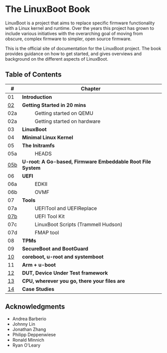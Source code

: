 # The LinuxBoot Book

LinuxBoot is a project that aims to replace specific firmware functionality with
a Linux kernel and runtime. Over the years this project has grown to include 
various initiatives with the overarching goal of moving from obscure, complex 
firmware to simpler, open source firmware. 

This is the official site of documentation for the LinuxBoot project. The book 
provides guidance on how to get started, and gives overviews and 
background on the different aspects of LinuxBoot.

## Table of Contents

| #   | Chapter |
| --- | ------- |
| 01  | **Introduction** |
| [02](getting_started/README.md) | **Getting Started in 20 mins** |
| 02a | &emsp; &emsp; Getting started on QEMU |
| 02a | &emsp; &emsp; Getting started on hardware |
| 03  | **LinuxBoot** |
| 04  | **Minimal Linux Kernel** |
| 05  | **The Initramfs** |
| 05a | &emsp; &emsp; HEADS |
| [05b](u-root/README.md) | **U-root: A Go-based, Firmware Embeddable Root File System** |
| 06  | **UEFI** |
| 06a | &emsp; &emsp; EDKII |
| 06b | &emsp; &emsp; OVMF |
| 07  | **Tools** |
| 07a | &emsp; &emsp; UEFITool and UEFIReplace |
| [07b](UEFI_Tool_Kit/README.md) | &emsp; &emsp; UEFI Tool Kit |
| 07c | &emsp; &emsp; LinuxBoot Scripts (Trammell Hudson) |
| 07d | &emsp; &emsp; FMAP tool |
| 08  | **TPMs** |
| 09  | **SecureBoot and BootGuard** |
| [10](coreboot.u-root.systemboot/README.md)  | **coreboot, u-root and systemboot** |
| 11  | **Arm + u-boot** |
| [12](dut/README.md) | **DUT, Device Under Test framework** |
| [13](cpu/README.md) | **CPU, wherever you go, there your files are** |
| [14](case_studies/README.md) | **Case Studies** |

## Acknowledgments

* Andrea Barberio
* Johnny Lin
* Jonathan Zhang
* Philipp Deppenwiese
* Ronald Minnich
* Ryan O'Leary
